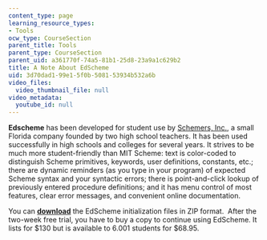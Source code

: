 ```yaml
---
content_type: page
learning_resource_types:
- Tools
ocw_type: CourseSection
parent_title: Tools
parent_type: CourseSection
parent_uid: a361770f-74a5-81b1-25d8-23a9a1c629b2
title: A Note About EdScheme
uid: 3d70dad1-99e1-5f0b-5081-53934b532a6b
video_files:
  video_thumbnail_file: null
video_metadata:
  youtube_id: null
---
```


**Edscheme** has been developed for student use by [Schemers, Inc.](http://www.schemers.com/), a small Florida company founded by two high school teachers. It has been used successfully in high schools and colleges for several years. It strives to be much more student-friendly than MIT Scheme: text is color-coded to distinguish Scheme primitives, keywords, user definitions, constants, etc.; there are dynamic reminders (as you type in your program) of expected Scheme syntax and your syntactic errors; there is point-and-click lookup of previously entered procedure definitions; and it has menu control of most features, clear error messages, and convenient online documentation.

You can [**download**](http://www.schemers.com/download.html) the EdScheme initialization files in ZIP format.  After the two-week free trial, you have to buy a copy to continue using EdScheme. It lists for $130 but is available to 6.001 students for $68.95.